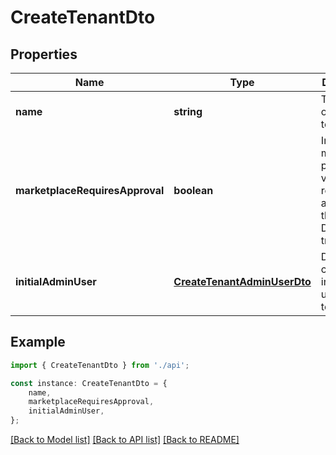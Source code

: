 # CreateTenantDto


## Properties

Name | Type | Description | Notes
------------ | ------------- | ------------- | -------------
**name** | **string** | The name of the tenant. | [default to undefined]
**marketplaceRequiresApproval** | **boolean** | Indicates if marketplace prompt versions require approval for this tenant. Defaults to true. | [optional] [default to undefined]
**initialAdminUser** | [**CreateTenantAdminUserDto**](CreateTenantAdminUserDto.md) | Details for creating an initial admin user for this tenant. | [default to undefined]

## Example

```typescript
import { CreateTenantDto } from './api';

const instance: CreateTenantDto = {
    name,
    marketplaceRequiresApproval,
    initialAdminUser,
};
```

[[Back to Model list]](../README.md#documentation-for-models) [[Back to API list]](../README.md#documentation-for-api-endpoints) [[Back to README]](../README.md)
